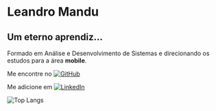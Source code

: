 # Leandro Mandu
## Um eterno aprendiz...
Formado em Análise e Desenvolvimento de Sistemas e direcionando os estudos para a área **mobile**.

Me encontre no [![GitHub](https://img.shields.io/badge/GitHub-000?style=for-the-badge&logo=github&logoColor=fff)](https://github.com/leandro-mandu)

Me adicione em 
[![LinkedIn](https://img.shields.io/badge/LinkedIn-0A66C2?style=for-the-badge&logo=linkedin&logoColor=white)](https://www.linkedin.com/in/leandro-mandu/)


![Top Langs](https://github-readme-stats-git-masterrstaa-rickstaa.vercel.app/api/top-langs/?username=leandro-mandu&layout=compact&bg_color=000&border_color=30A3DC&title_color=E94D5F&text_color=FFF)